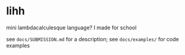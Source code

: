 # lihh
mini lambdacalculesque language? I made for school

see `docs/SUBMISSION.md` for a description; see `docs/examples/` for code examples